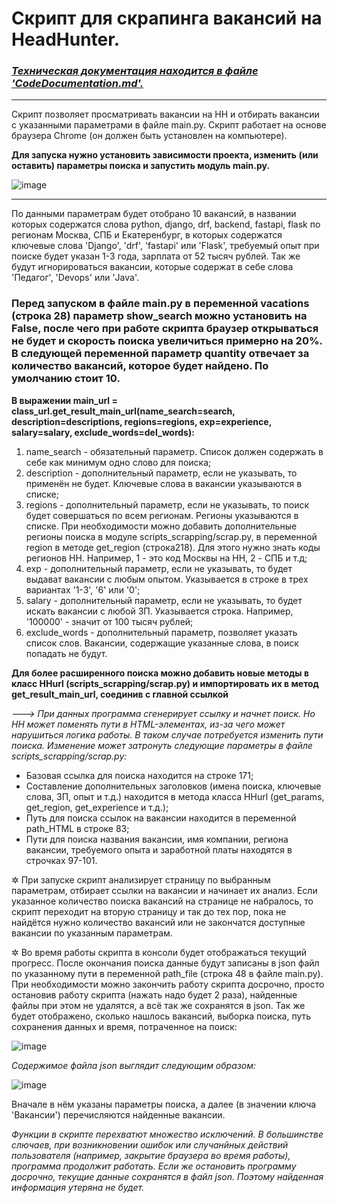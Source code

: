 # Скрипт для скрапинга вакансий на HeadHunter.

### _[Техническая документация находится в файле 'CodeDocumentation.md'.](./CodeDocumentation.md)_

----

Скрипт позволяет просматривать вакансии на HH и отбирать вакансии с указанными параметрами в файле main.py. Скрипт работает на основе браузера Chrome (он должен быть установлен на компьютере). 

**Для запуска нужно установить зависимости проекта, изменить (или оставить) параметры поиска и запустить модуль main.py.**

![image](https://github.com/user-attachments/assets/4506c953-97fc-4317-9ab5-f5929579811a)

----

По данными параметрам будет отобрано 10 вакансий, в названии которых содержатся слова python, django, drf, backend, fastapi, flask по регионам Москва, СПБ и Екатеренбург, в которых содержатся ключевые слова 'Django', 'drf', 'fastapi' или 'Flask', требуемый опыт при поиске будет указан 1-3 года, зарплата от 52 тысяч рублей. Так же будут игнорироваться вакансии, которые содержат в себе слова 'Педагог', 'Devops' или 'Java'.

### Перед запуском в файле main.py в переменной vacations (строка 28) параметр show_search можно установить на False, после чего при работе скрипта браузер открываться не будет и скорость поиска увеличиться примерно на 20%. В следующей переменной параметр quantity отвечает за количество вакансий, которое будет найдено. По умолчанию стоит 10.

__В выражении main_url = class_url.get_result_main_url(name_search=search, description=descriptions, regions=regions, exp=experience, salary=salary, exclude_words=del_words):__
1) name_search - обязательный параметр. Список должен содержать в себе как минимум одно слово для поиска;
2) description - дополнительный параметр, если не указывать, то применён не будет. Ключевые слова в вакансии указываются в списке;
3) regions - дополнительный параметр, если не указывать, то поиск будет совершаться по всем регионам. Регионы указываются в списке. При необходимости можно добавить дополнительные регионы поиска в модуле scripts_scrapping/scrap.py, в переменной region в методе get_region (строка218). Для этого нужно знать коды регионов HH. Например, 1 - это код Москвы на HH, 2 - СПБ и т.д;
4) exp - дополнительный параметр, если не указывать, то будет выдават вакансии с любым опытом. Указывается в строке в трех вариантах '1-3', '6' или '0';
5) salary - дополнительный параметр, если не указывать, то будет искать вакансии с любой ЗП. Указывается строка. Например, '100000' - значит от 100 тысяч рублей;
6) exclude_words - дополнительный параметр, позволяет указать список слов. Вакансии, содержащие указанные слова, в поиск попадать не будут.

__Для более расширенного поиска можно добавить новые методы в класс HHurl (scripts_scrapping/scrap.py) и импортировать их в метод get_result_main_url, соединив с главной ссылкой__

_---> При данных программа сгенерирует ссылку и начнет поиск. Но HH может поменять пути в HTML-элементах, из-за чего может нарушиться логика работы. В таком случае потребуется изменить пути поиска. Изменение может затронуть следующие параметры в файле scripts_scrapping/scrap.py:_
* Базовая ссылка для поиска находится на строке 171;
* Составление дополнительных заголовков (имена поиска, ключевые слова, ЗП, опыт и т.д.) находится в метода класса HHurl (get_params, get_region, get_experience и т.д.);
* Путь для поиска ссылок на вакансии находится в переменной path_HTML в строке 83;
* Пути для поиска названия вакансии, имя компании, региона вакансии, требуемого опыта и заработной платы находятся в строчках 97-101.

✲ При запуске скрипт анализирует страницу по выбранным параметрам, отбирает ссылки на вакансии и начинает их анализ. Если указанное количество поиска вакансий на странице не набралось, то скрипт переходит на вторую страницу и так до тех пор, пока не найдётся нужно количество вакансий или не закончатся доступные вакансии по указанным параметрам.

✲ Во время работы скрипта в консоли будет отображаться текущий прогресс. После окончания поиска данные будут записаны в json файл по указанному пути в переменной path_file (строка 48 в файле main.py). При необходимости можно закончить работу скрипта досрочно, просто остановив работу скрипта (нажать надо будет 2 раза), найденные файлы при этом не удалятся, а всё так же сохранятся в json. Так же будет отображено, сколько нашлось вакансий, выборка поиска, путь сохранения данных и время, потраченное на поиск:

![image](https://github.com/user-attachments/assets/d1c6df5e-148c-4848-ad56-b77d4900aeec)

_Содержимое файла json выглядит следующим образом:_

![image](https://github.com/user-attachments/assets/21b08147-8c32-40e1-9cf4-70ba100a7f02)

Вначале в нём указаны параметры поиска, а далее (в значении ключа 'Вакансии') перечисляются найденные вакансии.

_Функции в скрипте перехватют множество исключений. В большинстве слючаев, при возникновении ошибок или случанйных действий пользователя (например, закрытие браузера во время работы), программа продолжит работать. Если же остановить программу досрочно, текущие данные сохранятся в файл json. Поэтому найденная информация утеряна не будет._
